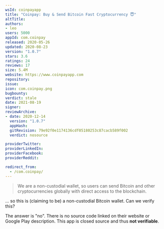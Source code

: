 ```yaml
---
wsId: coinpayapp
title: "Coinpay: Buy & Send Bitcoin Fast Cryptocurrency 😇"
altTitle: 
authors:
- leo
users: 5000
appId: com.coinpay
released: 2020-05-26
updated: 2020-08-23
version: "1.0.7"
stars: 3.6
ratings: 24
reviews: 17
size: 5.4M
website: https://www.coinpayapp.com
repository: 
issue: 
icon: com.coinpay.png
bugbounty: 
verdict: stale
date: 2021-08-19
signer: 
reviewArchive:
- date: 2020-12-14
  version: "1.0.7"
  appHash: 
  gitRevision: 79e92f0e1174136cdf05180253c87cacb589f002
  verdict: nosource

providerTwitter: 
providerLinkedIn: 
providerFacebook: 
providerReddit: 

redirect_from:
  - /com.coinpay/
---
```



> We are a non-custodial wallet, so users can send Bitcoin and other
  cryptocurrencies globally with direct access to the blockchain.

... so this is (claiming to be) a non-custodial Bitcoin wallet. Can we verify
this?

The answer is "no". There is no source code linked on their website or Google
Play description. This app is closed source and thus **not verifiable**.

